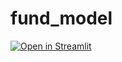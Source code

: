 # fund_model
[![Open in Streamlit](https://static.streamlit.io/badges/streamlit_badge_black_white.svg)](https://share.streamlit.io/luigicogliani/shopping_list/main/Gousto.py)
